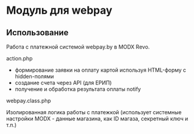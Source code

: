 # Модуль для webpay

## Использование

Работа с платежной системой webpay.by в MODX Revo.

action.php

* формирование заявки на оплату картой используя HTML-форму с hidden-полями
* создание счета через API (для ЕРИП)
* получение и обработка результата оплаты notify

webpay.class.php

Изолированная логика работы с платежкой (использует системные настройки MODX - данные магазина, как ID магаза, секретный ключ и т.п.)